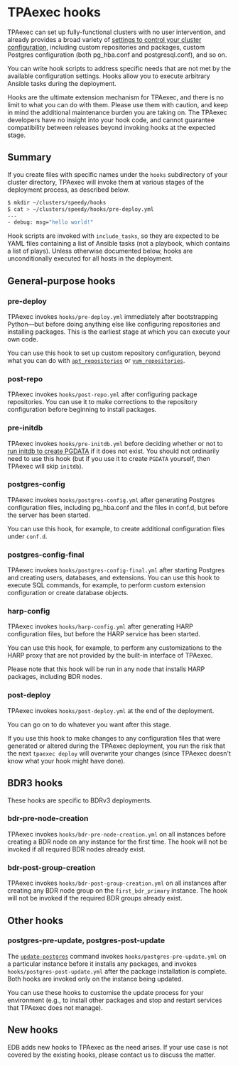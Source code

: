 # TPAexec hooks

TPAexec can set up fully-functional clusters with no user intervention,
and already provides a broad variety of
[settings to control your cluster configuration](configure-instance.md),
including custom repositories and packages, custom Postgres
configuration (both pg_hba.conf and postgresql.conf), and so on.

You can write hook scripts to address specific needs that are not met by
the available configuration settings. Hooks allow you to execute
arbitrary Ansible tasks during the deployment.

Hooks are the ultimate extension mechanism for TPAexec, and there is no
limit to what you can do with them. Please use them with caution, and
keep in mind the additional maintenance burden you are taking on. The
TPAexec developers have no insight into your hook code, and cannot
guarantee compatibility between releases beyond invoking hooks at the
expected stage.

## Summary

If you create files with specific names under the `hooks` subdirectory
of your cluster directory, TPAexec will invoke them at various stages of
the deployment process, as described below.

```bash
$ mkdir ~/clusters/speedy/hooks
$ cat > ~/clusters/speedy/hooks/pre-deploy.yml
---
- debug: msg="hello world!"
```

Hook scripts are invoked with `include_tasks`, so they are expected to
be YAML files containing a list of Ansible tasks (not a playbook, which
contains a list of plays). Unless otherwise documented below, hooks are
unconditionally executed for all hosts in the deployment.

## General-purpose hooks

### pre-deploy

TPAexec invokes `hooks/pre-deploy.yml` immediately after bootstrapping
Python—but before doing anything else like configuring repositories and
installing packages. This is the earliest stage at which you can execute
your own code.

You can use this hook to set up custom repository configuration, beyond
what you can do with
[`apt_repositories`](apt_repositories.md) or
[`yum_repositories`](yum_repositories.md).

### post-repo

TPAexec invokes `hooks/post-repo.yml` after configuring package
repositories. You can use it to make corrections to the repository
configuration before beginning to install packages.

### pre-initdb

TPAexec invokes `hooks/pre-initdb.yml` before deciding whether or not to
[run initdb to create PGDATA](initdb.md) if it does not exist. You
should not ordinarily need to use this hook (but if you use it to create
`PGDATA` yourself, then TPAexec will skip `initdb`).

### postgres-config

TPAexec invokes `hooks/postgres-config.yml` after generating Postgres
configuration files, including pg_hba.conf and the files in conf.d, but
before the server has been started.

You can use this hook, for example, to create additional configuration
files under `conf.d`.

### postgres-config-final

TPAexec invokes `hooks/postgres-config-final.yml` after starting
Postgres and creating users, databases, and extensions. You can use this
hook to execute SQL commands, for example, to perform custom extension
configuration or create database objects.

### harp-config

TPAexec invokes `hooks/harp-config.yml` after generating HARP configuration
files, but before the HARP service has been started.

You can use this hook, for example, to perform any customizations to the HARP
proxy that are not provided by the built-in interface of TPAexec.

Please note that this hook will be run in any node that installs HARP packages,
including BDR nodes.

### post-deploy

TPAexec invokes `hooks/post-deploy.yml` at the end of the deployment.

You can go on to do whatever you want after this stage.

If you use this hook to make changes to any configuration files that
were generated or altered during the TPAexec deployment, you run the
risk that the next `tpaexec deploy` will overwrite your changes (since
TPAexec doesn't know what your hook might have done).

## BDR3 hooks

These hooks are specific to BDRv3 deployments.

### bdr-pre-node-creation

TPAexec invokes `hooks/bdr-pre-node-creation.yml` on all instances
before creating a BDR node on any instance for the first time. The hook
will not be invoked if all required BDR nodes already exist.

### bdr-post-group-creation

TPAexec invokes `hooks/bdr-post-group-creation.yml` on all instances
after creating any BDR node group on the `first_bdr_primary` instance.
The hook will not be invoked if the required BDR groups already exist.

## Other hooks

### postgres-pre-update, postgres-post-update

The [`update-postgres`](tpaexec-update-postgres.md) command invokes
`hooks/postgres-pre-update.yml` on a particular instance before it
installs any packages, and invokes `hooks/postgres-post-update.yml`
after the package installation is complete. Both hooks are invoked only
on the instance being updated.

You can use these hooks to customise the update process for your
environment (e.g., to install other packages and stop and restart
services that TPAexec does not manage).

## New hooks

EDB adds new hooks to TPAexec as the need arises. If your use case is not
covered by the existing hooks, please contact us to discuss the matter.
